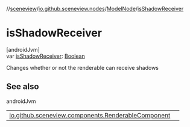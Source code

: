 //[sceneview](../../../index.md)/[io.github.sceneview.nodes](../index.md)/[ModelNode](index.md)/[isShadowReceiver](is-shadow-receiver.md)

# isShadowReceiver

[androidJvm]\
var [isShadowReceiver](is-shadow-receiver.md): [Boolean](https://kotlinlang.org/api/latest/jvm/stdlib/kotlin/-boolean/index.html)

Changes whether or not the renderable can receive shadows

## See also

androidJvm

| | |
|---|---|
| [io.github.sceneview.components.RenderableComponent](../../io.github.sceneview.components/-renderable-component/is-shadow-receiver.md) |  |
